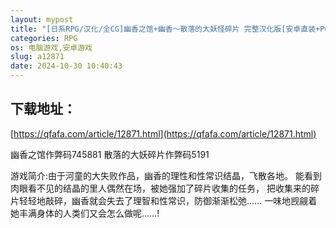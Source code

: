 ```yaml
---
layout: mypost
title: "[日系RPG/汉化/全CG]幽香之馆+幽香～散落的大妖怪碎片 完整汉化版[安卓直装+PC/4.5G]"
categories: RPG
os: 电脑游戏,安卓游戏
slug: a12871
date: 2024-10-30 10:40:43
---
```


## 下载地址：

[https://qfafa.com/article/12871.html](https://qfafa.com/article/12871.html)

幽香之馆作弊码745881
散落的大妖碎片作弊码5191

游戏简介:由于河童的大失败作品，幽香的理性和性常识结晶，飞散各地。
能看到肉眼看不见的结晶的里人偶然在场，被她强加了碎片收集的任务，
把收集来的碎片轻轻地敲碎，幽香就会失去了理智和性常识，防御渐渐松弛……
一味地觊觎着她丰满身体的人类们又会怎么做呢……!